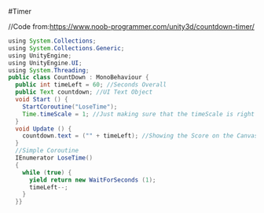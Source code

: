 #Timer

//Code from:[https://www.noob-programmer.com/unity3d/countdown-timer/ ](https://www.noob-programmer.com/unity3d/countdown-timer/)




```java
using System.Collections;
using System.Collections.Generic;
using UnityEngine;
using UnityEngine.UI;
using System.Threading;
public class CountDown : MonoBehaviour {
  public int timeLeft = 60; //Seconds Overall
  public Text countdown; //UI Text Object
  void Start () {
    StartCoroutine("LoseTime");
    Time.timeScale = 1; //Just making sure that the timeScale is right
  }
  void Update () {
    countdown.text = ("" + timeLeft); //Showing the Score on the Canvas
  }
  //Simple Coroutine
  IEnumerator LoseTime()
  {
    while (true) {
      yield return new WaitForSeconds (1);
      timeLeft--; 
    }
  }}
```

